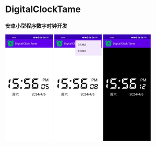 # DigitalClockTame
### 安卓小型程序数字时钟开发
<img src="https://github.com/RoseTame/DigitalClockTame/blob/main/images/light.jpg" width="30%"> <img src="https://github.com/RoseTame/DigitalClockTame/blob/main/images/menu.jpg" width="30%"> <img src="https://github.com/RoseTame/DigitalClockTame/blob/main/images/night.jpg" width="30%">
 
